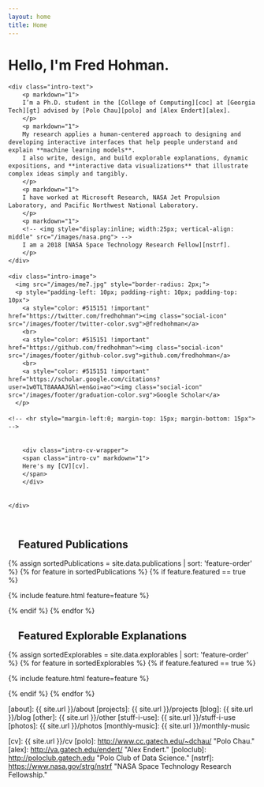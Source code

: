 ```yaml
---
layout: home
title: Home
---
```


<h1 class="intro-title">Hello, I'm Fred Hohman.</h1>
<!-- *But you can call me Fred. Nice to meet you.* -->

<!-- {% include nav.html %} -->

<div class="intro">
	
	<div class="intro-text">
		<p markdown="1">
		I’m a Ph.D. student in the [College of Computing][coc] at [Georgia Tech][gt] advised by [Polo Chau][polo] and [Alex Endert][alex]. 
		</p>
		<p markdown="1">
		My research applies a human-centered approach to designing and developing interactive interfaces that help people understand and explain **machine learning models**.
		I also write, design, and build explorable explanations, dynamic expositions, and **interactive data visualizations** that illustrate complex ideas simply and tangibly.
		</p>
		<p markdown="1">
		I have worked at Microsoft Research, NASA Jet Propulsion Laboratory, and Pacific Northwest National Laboratory.
		</p>
		<p markdown="1">
		<!-- <img style="display:inline; width:25px; vertical-align: middle" src="/images/nasa.png"> -->
		I am a 2018 [NASA Space Technology Research Fellow][nstrf].
		</p>
	</div>

	<div class="intro-image">
	  <img src="/images/me7.jpg" style="border-radius: 2px;">
	  <p style="padding-left: 10px; padding-right: 10px; padding-top: 10px">
		<a style="color: #515151 !important" href="https://twitter.com/fredhohman"><img class="social-icon" src="/images/footer/twitter-color.svg">@fredhohman</a>
		<br>
		<a style="color: #515151 !important" href="https://github.com/fredhohman"><img class="social-icon" src="/images/footer/github-color.svg">github.com/fredhohman</a>
		<br>
		<a style="color: #515151 !important" href="https://scholar.google.com/citations?user=1w0TLT8AAAAJ&hl=en&oi=ao"><img class="social-icon" src="/images/footer/graduation-color.svg">Google Scholar</a>
	  </p>

	<!-- <hr style="margin-left:0; margin-top: 15px; margin-bottom: 15px"> -->

	
		<div class="intro-cv-wrapper">
		<span class="intro-cv" markdown="1">
		Here's my [CV][cv].
		</span>
		</div>
	

	</div>

</div>

<div style="padding-top:15px;" ></div>

<!-- <span class="message">
Here's my [CV][cv].
</span> -->



<!-- <div class="cover-wrapper-double"> -->


<!-- <div class="cover-warpper-with-title"> -->
<!-- <hr class="hr-text" data-content="Featured Publications"> -->

<h2 style="margin-left:20px;">Featured Publications</h2>
<div class="cover-wrapper">
<!-- 	<div class="cover-side">
		<strong>Feature Research Publications</strong>
	</div> -->
{% assign sortedPublications = site.data.publications | sort: 'feature-order' %}
{% for feature in sortedPublications %}
{% if feature.featured == true %}

{% include feature.html feature=feature %}

{% endif %}
{% endfor %}
</div>	

<!-- </div> -->

<!-- <div style="border-left:1px solid #cccccc;height:750px;"></div> -->


<!-- <div class="cover-warpper-with-title"> -->
<!-- <hr class="hr-text" data-content="Featured Explorable Explanations"> -->
<h2 style="margin-left:20px;">Featured Explorable Explanations</h2>

<div class="cover-wrapper">
{% assign sortedExplorables = site.data.explorables | sort: 'feature-order' %}
{% for feature in sortedExplorables %}
{% if feature.featured == true %}

{% include feature.html feature=feature %}

{% endif %}
{% endfor %}
<!-- </div> -->
</div>


<!-- </div> -->




<!-- # [Projects][projects]
Things I do, including research, academic course projects, and miscellaneous interests.

# [Blog][blog]
Things I think about, read, and write.

# [Other][other]
Everything else. -->

<!-- {% for page in site.pages %}
<article class="post" style="margin-bottom:1em;">
<h2 class="post-title">
  <a href="{{ site.baseurl }}{{ post.url }}">
    {{ post.title }}
  </a>
</h2>

<time datetime="{{ post.date | date: "%B %-d, %Y" }}" class="post-date">
  {{ post.date | date: "%B %-d, %Y" }}
</time>
</article>
{% endfor %} -->

[about]: {{ site.url }}/about
[projects]: {{ site.url }}/projects
[blog]: {{ site.url }}/blog
[other]: {{ site.url }}/other
[stuff-i-use]: {{ site.url }}/stuff-i-use
[photos]: {{ site.url }}/photos
[monthly-music]: {{ site.url }}/monthly-music

[gt]: http://www.gatech.edu "Georgia Tech."
[cse]: http://cse.gatech.edu "GT Computational Science and Engineering."
[coc]: http://www.cc.gatech.edu "GT College of Computing."
[intj]: http://en.wikipedia.org/wiki/INTJ "INTJ."

[cv]: {{ site.url }}/cv
[polo]: http://www.cc.gatech.edu/~dchau/ "Polo Chau."
[alex]: http://va.gatech.edu/endert/ "Alex Endert."
[poloclub]: http://poloclub.gatech.edu "Polo Club of Data Science."
[nstrf]: https://www.nasa.gov/strg/nstrf "NASA Space Technology Research Fellowship."